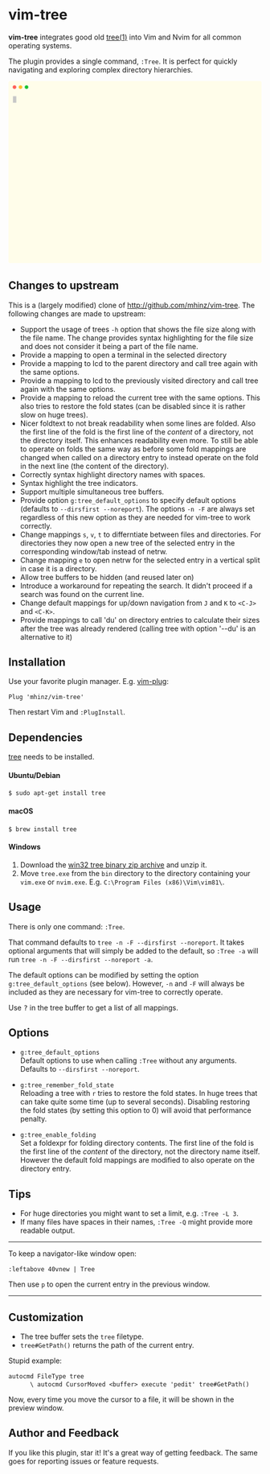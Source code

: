 # vim-tree

**vim-tree** integrates good old [tree(1)](http://mama.indstate.edu/users/ice/tree) into
Vim and Nvim for all common operating systems.

The plugin provides a single command, `:Tree`. It is perfect
for quickly navigating and exploring complex directory hierarchies.

![vim-tree in action](./demo.svg)

## Changes to upstream

This is a (largely modified) clone of http://github.com/mhinz/vim-tree.
The following changes are made to upstream:

- Support the usage of trees `-h` option that shows the file size along
  with the file name. The change provides syntax highlighting for the file
  size and does not consider it being a part of the file name.
- Provide a mapping to open a terminal in the selected directory
- Provide a mapping to lcd to the parent directory and call tree again with
  the same options.
- Provide a mapping to lcd to the previously visited directory and call
  tree again with the same options.
- Provide a mapping to reload the current tree with the same options.
  This also tries to restore the fold states (can be disabled since it is
  rather slow on huge trees).
- Nicer foldtext to not break readability when some lines are folded.
  Also the first line of the fold is the first line of the _content_ of a
  directory, not the directory itself. This enhances readability even more.
  To still be able to operate on folds the same way as before some fold
  mappings are changed when called on a directory entry to instead operate
  on the fold in the next line (the content of the directory).
- Correctly syntax highlight directory names with spaces.
- Syntax highlight the tree indicators.
- Support multiple simultaneous tree buffers.
- Provide option `g:tree_default_options` to specify default options
  (defaults to `--dirsfirst --noreport`). The options `-n -F` are always
  set regardless of this new option as they are needed for vim-tree to work
  correctly.
- Change mappings `s`, `v`, `t` to differntiate between files and
  directories. For directories they now open a new tree of the selected entry in
  the corresponding window/tab instead of netrw.
- Change mapping `e` to open netrw for the selected entry in a vertical
  split in case it is a directory.
- Allow tree buffers to be hidden (and reused later on)
- Introduce a workaround for repeating the search. It didn't proceed if a
  search was found on the current line.
- Change default mappings for up/down navigation from `J` and `K` to `<C-J>`
  and `<C-K>`.
- Provide mappings to call 'du' on directory entries to calculate their sizes
  after the tree was already rendered (calling tree with option '--du' is an alternative to it)

## Installation

Use your favorite plugin manager. E.g. [vim-plug](https://github.com/junegunn/vim-plug):

    Plug 'mhinz/vim-tree'

Then restart Vim and `:PlugInstall`.

## Dependencies

[tree](http://mama.indstate.edu/users/ice/tree) needs to be installed.

#### Ubuntu/Debian

    $ sudo apt-get install tree

#### macOS

    $ brew install tree

#### Windows

1. Download the [win32 tree binary zip archive](http://downloads.sourceforge.net/gnuwin32/tree-1.5.2.2-bin.zip) and unzip it.
1. Move `tree.exe` from the `bin` directory to the directory containing your
   `vim.exe` or `nvim.exe`. E.g. `C:\Program Files (x86)\Vim\vim81\`.

## Usage

There is only one command: `:Tree`.

That command defaults to `tree -n -F --dirsfirst --noreport`. It takes optional
arguments that will simply be added to the default, so `:Tree -a` will run `tree
-n -F --dirsfirst --noreport -a`.

The default options can be modified by setting the option
`g:tree_default_options` (see below). However, `-n` and `-F` will always be
included as they are necessary for vim-tree to correctly operate.

Use <kbd>?</kbd> in the tree buffer to get a list of all mappings.

## Options

- `g:tree_default_options`  
  Default options to use when calling `:Tree`
  without any arguments. Defaults to `--dirsfirst --noreport`.

- `g:tree_remember_fold_state`  
  Reloading a tree with `r` tries to restore
  the fold states. In huge trees that can take quite some time (up to
  several seconds). Disabling restoring the fold states (by setting this
  option to 0) will avoid that performance penalty.

- `g:tree_enable_folding`  
  Set a foldexpr for folding directory contents. The first line of the fold
  is the first line of the _content_ of the directory, not the directory
  name itself. However the default fold mappings are modified to also
  operate on the directory entry.
  
## Tips

- For huge directories you might want to set a limit, e.g. `:Tree -L 3`.
- If many files have spaces in their names, `:Tree -Q` might provide more
  readable output.

---

To keep a navigator-like window open:

```vim
:leftabove 40vnew | Tree
```

Then use `p` to open the current entry in the previous window.

---

## Customization

- The tree buffer sets the `tree` filetype.
- `tree#GetPath()` returns the path of the current entry.

Stupid example:

```vim
autocmd FileType tree
      \ autocmd CursorMoved <buffer> execute 'pedit' tree#GetPath()
```

Now, every time you move the cursor to a file, it will be shown in the preview
window.

## Author and Feedback

If you like this plugin, star it! It's a great way of getting feedback. The same
goes for reporting issues or feature requests.
